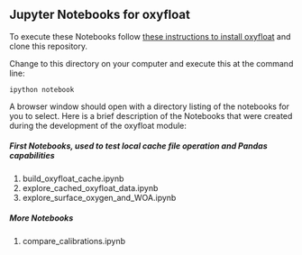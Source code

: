 Jupyter Notebooks for oxyfloat 
------------------------------

To execute these Notebooks follow [these instructions to install oxyfloat](../README.md) and clone this repository.

Change to this directory on your computer and execute this at the command line:

    ipython notebook

A browser window should open with a directory listing of the notebooks for you to select. Here is a brief description
of the Notebooks that were created during the development of the oxyfloat module:

#####  First Notebooks, used to test local cache file operation and Pandas capabilities
1. build_oxyfloat_cache.ipynb
2. explore_cached_oxyfloat_data.ipynb
3. explore_surface_oxygen_and_WOA.ipynb

##### More Notebooks
1. compare_calibrations.ipynb
